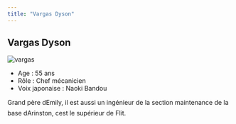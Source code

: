 ```yaml
---
title: "Vargas Dyson"
---
```


Vargas Dyson
------------

![vargas](/images/stories/saga/gundamage/persos/vargas.png)
- Age : 55 ans  
- Rôle : Chef mécanicien  
- Voix japonaise : Naoki Bandou


Grand père dEmily, il est aussi un ingénieur de la section maintenance de la base dArinston, cest le supérieur de Flit.

